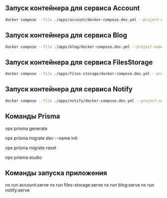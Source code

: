 ## Запуск контейнера для сервиса Account
```bash
docker compose --file ./apps/account/docker-compose.dev.yml --project-name "readme-account" --env-file ./apps/account/account.env up -d
```

## Запуск контейнера для сервиса Blog
```bash
docker compose --file ./apps/blog/docker-compose.dev.yml --project-name "readme-blog" --env-file ./apps/blog/blog.env up -d
```

## Запуск контейнера для сервиса FilesStorage
```bash
docker compose --file ./apps/files-storage/docker-compose.dev.yml --project-name "readme-files-storage" --env-file ./apps/files-storage/files-storage.env up -d
```

## Запуск контейнера для сервиса Notify
```bash
docker compose --file ./apps/notify/docker-compose.dev.yml --project-name "readme-notify" --env-file ./apps/notify/notify.env up -d
```

## Команды Prisma
npx prisma generate

npx prisma migrate dev --name init

npx prisma migrate reset

npx prisma studio

## Команды запуска приложения
nx run account:serve
nx run files-storage:serve
nx run blog:serve
nx run notify:serve

